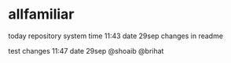 # allfamiliar
today repository system
time 11:43 date 29sep
changes in readme

test changes 11:47 date 29sep 
@shoaib @brihat
